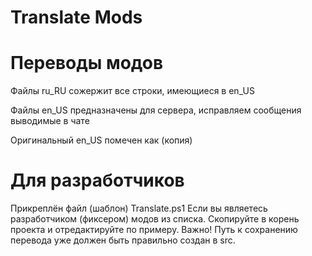 # Translate Mods

# Переводы модов

Файлы ru_RU сожержит все строки, имеющиеся в en_US

Файлы en_US предназначены для сервера, исправляем сообщения выводимые в чате

Оригинальный en_US помечен как (копия)

# Для разработчиков

Прикреплён файл (шаблон) Translate.ps1
Если вы являетесь разработчиком (фиксером) модов из списка. Скопируйте в корень проекта и отредактируйте по примеру. Важно! Путь к сохранению перевода уже должен быть правильно создан в src.
